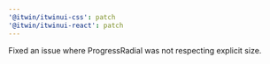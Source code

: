 ```yaml
---
'@itwin/itwinui-css': patch
'@itwin/itwinui-react': patch
---
```


Fixed an issue where ProgressRadial was not respecting explicit size.
